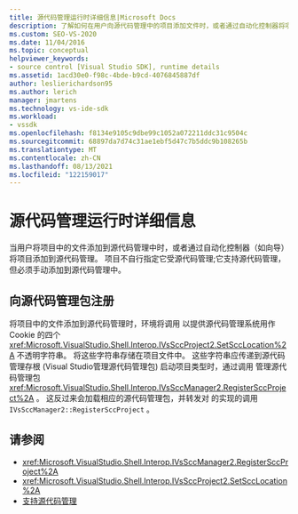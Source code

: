 ```yaml
---
title: 源代码管理运行时详细信息|Microsoft Docs
description: 了解如何在用户向源代码管理中的项目添加文件时，或者通过自动化控制器将项目添加到源代码管理。
ms.custom: SEO-VS-2020
ms.date: 11/04/2016
ms.topic: conceptual
helpviewer_keywords:
- source control [Visual Studio SDK], runtime details
ms.assetid: 1acd30e0-f98c-4bde-b9cd-4076845887df
author: leslierichardson95
ms.author: lerich
manager: jmartens
ms.technology: vs-ide-sdk
ms.workload:
- vssdk
ms.openlocfilehash: f8134e9105c9dbe99c1052a072211ddc31c9504c
ms.sourcegitcommit: 68897da7d74c31ae1ebf5d47c7b5ddc9b108265b
ms.translationtype: MT
ms.contentlocale: zh-CN
ms.lasthandoff: 08/13/2021
ms.locfileid: "122159017"
---
```

# <a name="source-control-runtime-details"></a>源代码管理运行时详细信息
当用户将项目中的文件添加到源代码管理中时，或者通过自动化控制器（如向导）将项目添加到源代码管理。 项目不自行指定它受源代码管理;它支持源代码管理，但必须手动添加到源代码管理中。

## <a name="registering-with-a-source-control-package"></a>向源代码管理包注册
 将项目中的文件添加到源代码管理时，环境将调用 以提供源代码管理系统用作 Cookie 的四个 <xref:Microsoft.VisualStudio.Shell.Interop.IVsSccProject2.SetSccLocation%2A> 不透明字符串。 将这些字符串存储在项目文件中。 这些字符串应传递到源代码管理存根 (Visual Studio管理源代码管理包) 启动项目类型时，通过调用 管理源代码管理包 <xref:Microsoft.VisualStudio.Shell.Interop.IVsSccManager2.RegisterSccProject%2A> 。 这反过来会加载相应的源代码管理包，并转发对 的实现的调用 `IVsSccManager2::RegisterSccProject` 。

## <a name="see-also"></a>请参阅
- <xref:Microsoft.VisualStudio.Shell.Interop.IVsSccManager2.RegisterSccProject%2A>
- <xref:Microsoft.VisualStudio.Shell.Interop.IVsSccProject2.SetSccLocation%2A>
- [支持源代码管理](../../extensibility/internals/supporting-source-control.md)
